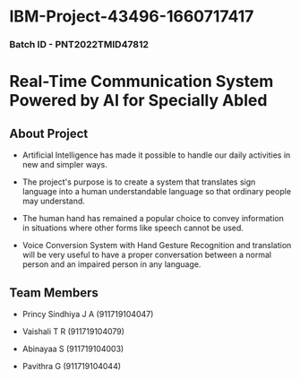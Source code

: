 # IBM-Project-43496-1660717417

### Batch ID - PNT2022TMID47812

# Real-Time Communication System Powered by AI for Specially Abled

## About Project

 - Artificial Intelligence has made it possible to handle our daily activities in new and simpler ways.
 
 - The project's purpose is to create a system that translates sign language into a human understandable language so that ordinary people may understand.
 - The human hand has remained a popular choice to convey information in situations where other forms like speech cannot be used.
 - Voice Conversion System with Hand Gesture Recognition and translation will be very useful to have a proper conversation between a normal person and an impaired person in any language.
 



## Team Members

 - Princy Sindhiya J A  (911719104047)

 - Vaishali T R (911719104079)

 - Abinayaa S (911719104003)

 - Pavithra G (911719104044)


